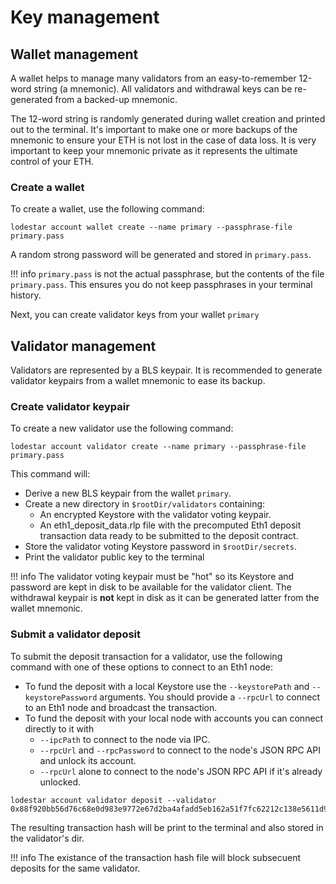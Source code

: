 # Key management

## Wallet management

A wallet helps to manage many validators from an easy-to-remember 12-word string (a mnemonic). All validators and withdrawal keys can be re-generated from a backed-up mnemonic.

The 12-word string is randomly generated during wallet creation and printed out to the terminal. It's important to make one or more backups of the mnemonic to ensure your ETH is not lost in the case of data loss. It is very important to keep your mnemonic private as it represents the ultimate control of your ETH.

### Create a wallet

To create a wallet, use the following command:

```
lodestar account wallet create --name primary --passphrase-file primary.pass
```

A random strong password will be generated and stored in `primary.pass`.

<!-- prettier-ignore-start -->
!!! info
    `primary.pass` is not the actual passphrase, but the contents of the file `primary.pass`. This ensures you do not keep passphrases in your terminal history.
<!-- prettier-ignore-end -->

Next, you can create validator keys from your wallet `primary`

## Validator management

Validators are represented by a BLS keypair. It is recommended to generate validator keypairs from a wallet mnemonic to ease its backup.

### Create validator keypair

To create a new validator use the following command:

```
lodestar account validator create --name primary --passphrase-file primary.pass
```

This command will:

- Derive a new BLS keypair from the wallet `primary`.
- Create a new directory in `$rootDir/validators` containing:
  - An encrypted Keystore with the validator voting keypair.
  - An eth1_deposit_data.rlp file with the precomputed Eth1 deposit transaction data ready to be submitted to the deposit contract.
- Store the validator voting Keystore password in `$rootDir/secrets`.
- Print the validator public key to the terminal

<!-- prettier-ignore-start -->
!!! info
    The validator voting keypair must be "hot" so its Keystore and password are kept in disk to be available for the validator client. The withdrawal keypair is **not** kept in disk as it can be generated latter from the wallet mnemonic.
<!-- prettier-ignore-end -->

### Submit a validator deposit

To submit the deposit transaction for a validator, use the following command with one of these options to connect to an Eth1 node:

- To fund the deposit with a local Keystore use the `--keystorePath` and `--keystorePassword` arguments. You should provide a `--rpcUrl` to connect to an Eth1 node and broadcast the transaction.
- To fund the deposit with your local node with accounts you can connect directly to it with
  - `--ipcPath` to connect to the node via IPC.
  - `--rpcUrl` and `--rpcPassword` to connect to the node's JSON RPC API and unlock its account.
  - `--rpcUrl` alone to connect to the node's JSON RPC API if it's already unlocked.

```
lodestar account validator deposit --validator 0x88f920bb56d76c68e0d983e9772e67d2ba4afadd5eb162a51f7fc62212c138e5611d99f98f834fce43f310295ca35eca
```

The resulting transaction hash will be print to the terminal and also stored in the validator's dir. 

<!-- prettier-ignore-start -->
!!! info
    The existance of the transaction hash file will block subsecuent deposits for the same validator.
<!-- prettier-ignore-end -->
